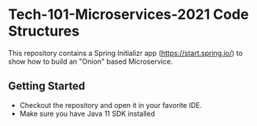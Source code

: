 # Tech-101-Microservices-2021 Code Structures

This repository contains a Spring Initializr app (https://start.spring.io/) to show how to build an "Onion" based Microservice.

## Getting Started

- Checkout the repository and open it in your favorite IDE.
- Make sure you have Java 11 SDK installed
